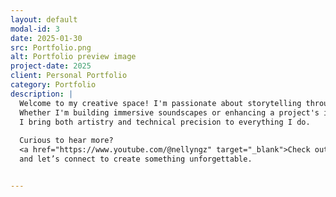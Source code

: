 ```yaml
---
layout: default
modal-id: 3
date: 2025-01-30
src: Portfolio.png
alt: Portfolio preview image
project-date: 2025
client: Personal Portfolio
category: Portfolio
description: |
  Welcome to my creative space! I'm passionate about storytelling through sound, design, and emotion.  
  Whether I'm building immersive soundscapes or enhancing a project's impact through thoughtful effects,  
  I bring both artistry and technical precision to everything I do.  
  
  Curious to hear more?  
  <a href="https://www.youtube.com/@nellyngz" target="_blank">Check out my work on YouTube</a>  
  and let’s connect to create something unforgettable.


---
```


